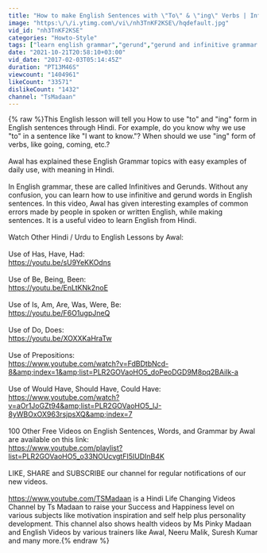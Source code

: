 ```yaml
---
title: "How to make English Sentences with \"To\" & \"ing\" Verbs | Infinitive & Gerund in Hindi | Awal"
image: "https:\/\/i.ytimg.com\/vi\/nh3TnKF2KSE\/hqdefault.jpg"
vid_id: "nh3TnKF2KSE"
categories: "Howto-Style"
tags: ["learn english grammar","gerund","gerund and infinitive grammar in hindi"]
date: "2021-10-21T20:58:10+03:00"
vid_date: "2017-02-03T05:14:45Z"
duration: "PT13M46S"
viewcount: "1404961"
likeCount: "33571"
dislikeCount: "1432"
channel: "TsMadaan"
---
```

{% raw %}This English lesson will tell you How to use &quot;to&quot; and &quot;ing&quot; form in English sentences through Hindi. For example, do you know why we use &quot;to&quot; in a sentence like &quot;I want to know.&quot;? When should we use &quot;ing&quot; form of verbs, like going, coming, etc.?<br /><br />Awal has explained these English Grammar topics with easy examples of daily use, with meaning in Hindi.<br /><br />In English grammar, these are called Infinitives and Gerunds. Without any confusion, you can learn how to use infinitive and gerund words in English sentences. In this video, Awal has given interesting examples of common errors made by people in spoken or written English, while making sentences. It is a useful video to learn English from Hindi.<br /><br />Watch Other Hindi / Urdu to English Lessons by Awal:<br /><br />Use of Has, Have, Had:<br /><a rel="nofollow" target="blank" href="https://youtu.be/sU9YeKKOdns">https://youtu.be/sU9YeKKOdns</a><br /><br />Use of Be, Being, Been:<br /><a rel="nofollow" target="blank" href="https://youtu.be/EnLtKNk2noE">https://youtu.be/EnLtKNk2noE</a><br /><br />Use of Is, Am, Are, Was, Were, Be:<br /><a rel="nofollow" target="blank" href="https://youtu.be/F6O1ugpJneQ">https://youtu.be/F6O1ugpJneQ</a><br /><br />Use of Do, Does:<br /><a rel="nofollow" target="blank" href="https://youtu.be/XOXXKaHraTw">https://youtu.be/XOXXKaHraTw</a><br /><br />Use of Prepositions:<br /><a rel="nofollow" target="blank" href="https://www.youtube.com/watch?v=FdBDtbNcd-8&amp;index=1&amp;list=PLR2GOVaoHO5_doPeoDGD9M8pq2BAiIk-a">https://www.youtube.com/watch?v=FdBDtbNcd-8&amp;index=1&amp;list=PLR2GOVaoHO5_doPeoDGD9M8pq2BAiIk-a</a><br /><br />Use of Would Have, Should Have, Could Have:<br /><a rel="nofollow" target="blank" href="https://www.youtube.com/watch?v=aOr1JoGZt94&amp;list=PLR2GOVaoHO5_lJ-8yWBOxOX963rsjpsXQ&amp;index=7">https://www.youtube.com/watch?v=aOr1JoGZt94&amp;list=PLR2GOVaoHO5_lJ-8yWBOxOX963rsjpsXQ&amp;index=7</a><br /><br />100 Other Free Videos on English Sentences, Words, and Grammar by Awal are available on this link:<br /><a rel="nofollow" target="blank" href="https://www.youtube.com/playlist?list=PLR2GOVaoHO5_o33NOUcvgtFI5IUDInB4K">https://www.youtube.com/playlist?list=PLR2GOVaoHO5_o33NOUcvgtFI5IUDInB4K</a><br /><br />LIKE, SHARE and SUBSCRIBE our channel for regular notifications of our new videos.<br /><br /><a rel="nofollow" target="blank" href="https://www.youtube.com/TSMadaan">https://www.youtube.com/TSMadaan</a> is a Hindi Life Changing Videos Channel by Ts Madaan to raise your Success and Happiness level on various subjects like motivation inspiration and self help plus personality development.  This channel also shows health videos by Ms Pinky Madaan and English Videos by various trainers like Awal, Neeru Malik, Suresh Kumar and many more.{% endraw %}

